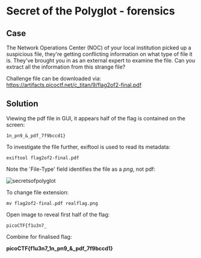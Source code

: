 # Secret of the Polyglot - forensics

## Case

The Network Operations Center (NOC) of your local institution picked up a suspicious file, they're getting conflicting information on what type of file it is. They've brought you in as an external expert to examine the file. Can you extract all the information from this strange file?

Challenge file can be downloaded via: https://artifacts.picoctf.net/c_titan/9/flag2of2-final.pdf

## Solution

Viewing the pdf file in GUI, it appears half of the flag is contained on the screen:

```
1n_pn9_&_pdf_7f9bccd1}
```

To investigate the file further, exiftool is used to read its metadata:

```
exiftool flag2of2-final.pdf
```
Note the 'File-Type' field identifies the file as a *png*, not pdf:

![secretsofpolyglot](https://github.com/jvargit/CTF_Challenges/assets/161411434/88948798-5767-46a2-a61a-bda53d3d96dd)

To change file extension:

```
mv flag2of2-final.pdf realflag.png
```
Open image to reveal first half of the flag:

```
picoCTF{f1u3n7_
```

Combine for finalised flag:

**picoCTF{f1u3n7_1n_pn9_&_pdf_7f9bccd1}**

